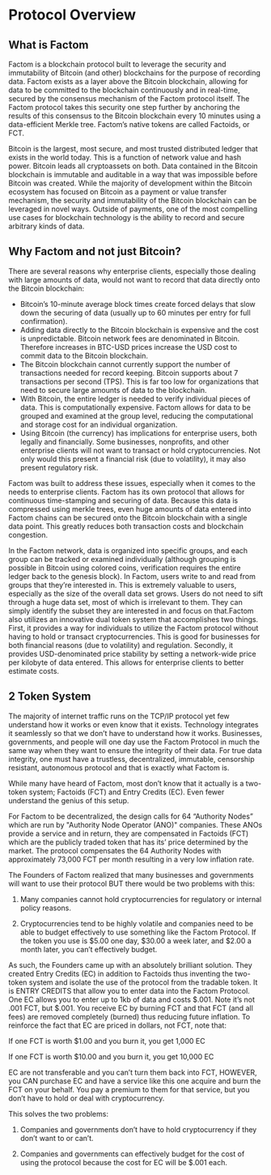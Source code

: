 # Protocol Overview

## What is Factom

Factom is a blockchain protocol built to leverage the security and immutability of Bitcoin \(and other\) blockchains for the purpose of recording data. Factom exists as a layer above the Bitcoin blockchain, allowing for data to be committed to the blockchain continuously and in real-time, secured by the consensus mechanism of the Factom protocol itself. The Factom protocol takes this security one step further by anchoring the results of this consensus to the Bitcoin blockchain every 10 minutes using a data-efficient Merkle tree. Factom’s native tokens are called Factoids, or FCT.

Bitcoin is the largest, most secure, and most trusted distributed ledger that exists in the world today. This is a function of network value and hash power. Bitcoin leads all cryptoassets on both. Data contained in the Bitcoin blockchain is immutable and auditable in a way that was impossible before Bitcoin was created. While the majority of development within the Bitcoin ecosystem has focused on Bitcoin as a payment or value transfer mechanism, the security and immutability of the Bitcoin blockchain can be leveraged in novel ways. Outside of payments, one of the most compelling use cases for blockchain technology is the ability to record and secure arbitrary kinds of data.  


## **Why Factom and not just Bitcoin?**

There are several reasons why enterprise clients, especially those dealing with large amounts of data, would not want to record that data directly onto the Bitcoin blockchain:

* Bitcoin’s 10-minute average block times create forced delays that slow down the securing of data \(usually up to 60 minutes per entry for full confirmation\).
* Adding data directly to the Bitcoin blockchain is expensive and the cost is unpredictable. Bitcoin network fees are denominated in Bitcoin. Therefore increases in BTC-USD prices increase the USD cost to commit data to the Bitcoin blockchain.
* The Bitcoin blockchain cannot currently support the number of transactions needed for record keeping. Bitcoin supports about 7 transactions per second \(TPS\). This is far too low for organizations that need to secure large amounts of data to the blockchain.
* With Bitcoin, the entire ledger is needed to verify individual pieces of data. This is computationally expensive. Factom allows for data to be grouped and examined at the group level, reducing the computational and storage cost for an individual organization.
* Using Bitcoin \(the currency\) has implications for enterprise users, both legally and financially. Some businesses, nonprofits, and other enterprise clients will not want to transact or hold cryptocurrencies. Not only would this present a financial risk \(due to volatility\), it may also present regulatory risk.

Factom was built to address these issues, especially when it comes to the needs to enterprise clients. Factom has its own protocol that allows for continuous time-stamping and securing of data. Because this data is compressed using merkle trees, even huge amounts of data entered into Factom chains can be secured onto the Bitcoin blockchain with a single data point. This greatly reduces both transaction costs and blockchain congestion.

In the Factom network, data is organized into specific groups, and each group can be tracked or examined individually \(although grouping is possible in Bitcoin using colored coins, verification requires the entire ledger back to the genesis block\). In Factom, users write to and read from groups that they’re interested in. This is extremely valuable to users, especially as the size of the overall data set grows. Users do not need to sift through a huge data set, most of which is irrelevant to them. They can simply identify the subset they are interested in and focus on that.Factom also utilizes an innovative dual token system that accomplishes two things. First, it provides a way for individuals to utilize the Factom protocol without having to hold or transact cryptocurrencies. This is good for businesses for both financial reasons \(due to volatility\) and regulation. Secondly, it provides USD-denominated price stability by setting a network-wide price per kilobyte of data entered. This allows for enterprise clients to better estimate costs.



## 2 Token System

The majority of internet traffic runs on the TCP/IP protocol yet few understand how it works or even know that it exists. Technology integrates it seamlessly so that we don’t have to understand how it works. Businesses, governments, and people will one day use the Factom Protocol in much the same way when they want to ensure the integrity of their data. For true data integrity, one must have a trustless, decentralized, immutable, censorship resistant, autonomous protocol and that is exactly what Factom is.  
  
While many have heard of Factom, most don’t know that it actually is a two-token system; Factoids \(FCT\) and Entry Credits \(EC\).  Even fewer understand the genius of this setup.

For Factom to be decentralized, the design calls for 64 “Authority Nodes” which are run by "Authority Node Operator \(ANO\)" companies. These ANOs provide a service and in return, they are compensated in Factoids \(FCT\) which are the publicly traded token that has its’ price determined by the market. The protocol compensates the 64 Authority Nodes with approximately 73,000 FCT per month resulting in a very low inflation rate.

The Founders of Factom realized that many businesses and governments will want to use their protocol BUT there would be two problems with this:

1. Many companies cannot hold cryptocurrencies for regulatory or internal policy reasons.

2. Cryptocurrencies tend to be highly volatile and companies need to be able to budget effectively to use something like the Factom Protocol. If the token you use is $5.00 one day, $30.00 a week later, and $2.00 a month later, you can’t effectively budget.

As such, the Founders came up with an absolutely brilliant solution. They created Entry Credits \(EC\) in addition to Factoids thus inventing the two-token system and isolate the use of the protocol from the tradable token. It is ENTRY CREDITS that allow you to enter data into the Factom Protocol. One EC allows you to enter up to 1kb of data and costs $.001. Note it’s not .001 FCT, but $.001. You receive EC by burning FCT and that FCT \(and all fees\) are removed completely \(burned\) thus reducing future inflation. To reinforce the fact that EC are priced in dollars, not FCT, note that:

If one FCT is worth $1.00 and you burn it, you get 1,000 EC

If one FCT is worth $10.00 and you burn it, you get 10,000 EC

EC are not transferable and you can’t turn them back into FCT, HOWEVER, you CAN purchase EC and have a service like this one acquire and burn the FCT on your behalf. You pay a premium to them for that service, but you don’t have to hold or deal with cryptocurrency.

This solves the two problems:

1. Companies and governments don’t have to hold cryptocurrency if they don’t want to or can’t.

2. Companies and governments can effectively budget for the cost of using the protocol because the cost for EC will be $.001 each.







